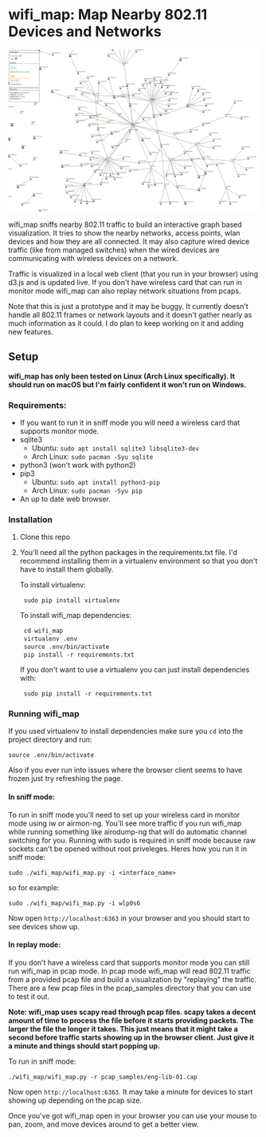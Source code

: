 # wifi_map: Map Nearby 802.11 Devices and Networks

![screenshot wifi_map](screenshot.png)

wifi_map sniffs nearby 802.11 traffic to build an interactive graph based visualization. It tries to show the nearby networks, access points, wlan devices and how they are all connected. It may also capture wired device traffic (like from managed switches) when the wired devices are communicating with wireless devices on a network.

Traffic is visualized in a local web client (that you run in your browser) using d3.js and is updated live. If you don't have wireless card that can run in monitor mode wifi_map can also replay network situations from pcaps.

Note that this is just a prototype and it may be buggy. It currently doesn't handle all 802.11 frames or network layouts and it doesn't gather nearly as much information as it could. I do plan to keep working on it and adding new features.

## Setup

**wifi_map has only been tested on Linux (Arch Linux specifically). It should run on macOS but I'm fairly confident it won't run on Windows.**

### Requirements:
* If you want to run it in sniff mode you will need a wireless card that supports monitor mode.
* sqlite3
    * Ubuntu: `sudo apt install sqlite3 libsqlite3-dev`
    * Arch Linux: `sudo pacman -Syu sqlite`
* python3 (won't work with python2)
* pip3
    * Ubuntu: `sudo apt install python3-pip`
    * Arch Linux: `sudo pacman -Syu pip`
* An up to date web browser.

### Installation
1) Clone this repo
2) You'll need all the python packages in the requirements.txt file. I'd recommend installing them in a virtualenv environment so that you don't have to install them globally.

    To install virtualenv:

        sudo pip install virtualenv

    To install wifi_map dependencies:

        cd wifi_map
        virtualenv .env
        source .env/bin/activate
        pip install -r requirements.txt

    If you don't want to use a virtualenv you can just install dependencies with:

        sudo pip install -r requirements.txt


### Running wifi_map

If you used virtualenv to install dependencies make sure you `cd` into the project directory and run:

    source .env/bin/activate

Also if you ever run into issues where the browser client seems to have frozen just try refreshing the page.

#### In sniff mode:

To run in sniff mode you'll need to set up your wireless card in monitor mode using iw or airmon-ng. You'll see more traffic if you run wifi_map while running something like airodump-ng that will do automatic channel switching for you. Running with sudo is required in sniff mode because raw sockets can't be opened without root priveleges. Heres how you run it in sniff mode:

    sudo ./wifi_map/wifi_map.py -i <interface_name>

so for example:

    sudo ./wifi_map/wifi_map.py -i wlp0s6

Now open `http://localhost:6363` in your browser and you should start to see devices show up.


#### In replay mode:

If you don't have a wireless card that supports monitor mode you can still run wifi_map in pcap mode. In pcap mode wifi_map will read 802.11 traffic from a provided pcap file and build a visualization by "replaying" the traffic. There are a few pcap files in the pcap_samples directory that you can use to test it out.

**Note: wifi_map uses scapy read through pcap files. scapy takes a decent amount of time to process the file before it starts providing packets. The larger the file the longer it takes. This just means that it might take a second before traffic starts showing up in the browser client. Just give it a minute and things should start popping up.**

To run in sniff mode:

    ./wifi_map/wifi_map.py -r pcap_samples/eng-lib-01.cap

Now open `http://localhost:6363`. It may take a minute for devices to start showing up depending on the pcap size.


Once you've got wifi_map open in your browser you can use your mouse to pan, zoom, and move devices around to get a better view.


